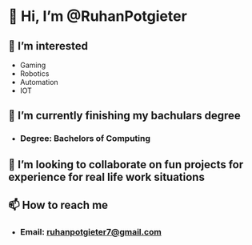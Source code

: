 # 👋 Hi, I’m @RuhanPotgieter
## 👀 I’m interested 
  -  Gaming
  -  Robotics
  -  Automation
  -  IOT
## 🌱 I’m currently finishing my bachulars degree 
  - ### **Degree:** Bachelors of Computing
## 💞️ I’m looking to collaborate on fun projects for experience for real life work situations
## 📫 How to reach me
  - ### **Email:** ruhanpotgieter7@gmail.com

<!---
RuhanPotgieter/RuhanPotgieter is a ✨ special ✨ repository because its `README.md` (this file) appears on your GitHub profile.
You can click the Preview link to take a look at your changes.
--->
